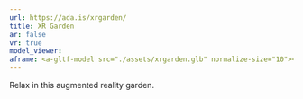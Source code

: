 ```yaml
---
url: https://ada.is/xrgarden/
title: XR Garden
ar: false
vr: true
model_viewer: 
aframe: <a-gltf-model src="./assets/xrgarden.glb" normalize-size="10"></a-gltf-model>
---
```

Relax in this augmented reality garden.